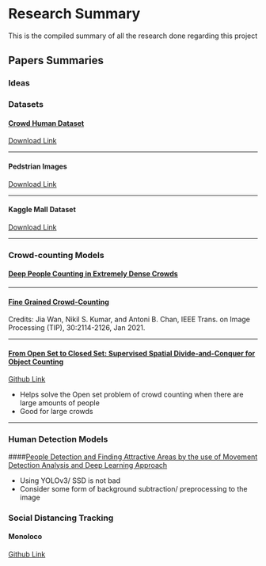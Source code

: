 # Research Summary
This is the compiled summary of all the research done regarding this project

## Papers Summaries

### Ideas

### Datasets

#### [Crowd Human Dataset](Papers/1805.00123.pdf)
[Download Link](https://www.crowdhuman.org/download.html)
___

#### Pedstrian Images
[Download Link](https://www.cis.upenn.edu/~jshi/ped_html/)
___

#### Kaggle Mall Dataset
[Download Link](https://www.kaggle.com/constantinwerner/human-detection-dataset/version/1)

___
### Crowd-counting Models

#### [Deep People Counting in Extremely Dense Crowds](Papers/sp055u.pdf)
___
#### [Fine Grained Crowd-Counting](Papers/tip21-fgc.pdf)
Credits: Jia Wan, Nikil S. Kumar, and Antoni B. Chan,
IEEE Trans. on Image Processing (TIP), 30:2114-2126, Jan 2021. 
___
#### [From Open Set to Closed Set: Supervised Spatial Divide-and-Conquer for Object Counting](Papers/2001.01886.pdf)
[Github Link](https://github.com/xhp-hust-2018-2011/SS-DCNet)  
- Helps solve the Open set problem of crowd counting when there are large amounts of people  
- Good for large crowds  
___
### Human Detection Models

####[People Detection and Finding Attractive Areas by the use of
Movement Detection Analysis and Deep Learning Approach](Papers/main.pdf)
- Using YOLOv3/ SSD is not bad  
- Consider some form of background subtraction/ preprocessing to the image  

### Social Distancing Tracking

#### Monoloco
[Github Link](https://github.com/vita-epfl/monoloco)
